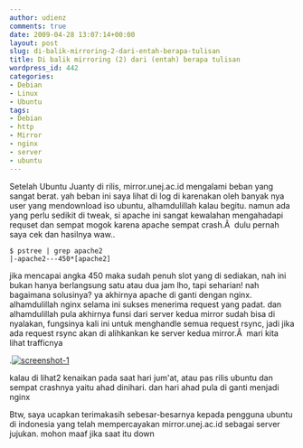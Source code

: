 ```yaml
---
author: udienz
comments: true
date: 2009-04-28 13:07:14+00:00
layout: post
slug: di-balik-mirroring-2-dari-entah-berapa-tulisan
title: Di balik mirroring (2) dari (entah) berapa tulisan
wordpress_id: 442
categories:
- Debian
- Linux
- Ubuntu
tags:
- Debian
- http
- Mirror
- nginx
- server
- ubuntu
---
```


Setelah Ubuntu Juanty di rilis, mirror.unej.ac.id mengalami beban yang sangat berat. yah beban ini saya lihat di log di karenakan oleh banyak nya user yang mendownload iso ubuntu, alhamdulillah kalau begitu. namun ada yang perlu sedikit di tweak, si apache ini sangat kewalahan mengahadapi requset dan sempat mogok karena apache sempat crash.Â  dulu pernah saya cek dan hasilnya waw..

    
    $ pstree | grep apache2
    |-apache2---450*[apache2]


jika mencapai angka 450 maka sudah penuh slot yang di sediakan, nah ini bukan hanya berlangsung satu atau dua jam lho, tapi seharian! nah bagaimana solusinya? ya akhirnya apache di ganti dengan nginx. alhamdulillah nginx selama ini sukses menerima request yang padat. dan alhamdulillah pula akhirnya funsi dari server kedua mirror sudah bisa di nyalakan, fungsinya kali ini untuk menghandle semua request rsync, jadi jika ada request rsync akan di alihkankan ke server kedua mirror.Â  mari kita lihat trafficnya

.[![screenshot-1](http://udienz.files.wordpress.com/2009/04/screenshot-1.png)](http://udienz.files.wordpress.com/2009/04/screenshot-1.png)

kalau di lihat2 kenaikan pada saat hari jum'at, atau pas rilis ubuntu dan sempat crashnya yaitu ahad dinihari. dan hari ahad pula di ganti menjadi nginx

Btw, saya ucapkan terimakasih sebesar-besarnya kepada pengguna ubuntu di indonesia yang telah mempercayakan mirror.unej.ac.id sebagai server jujukan. mohon maaf jika saat itu down
